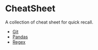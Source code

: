 # CheatSheet

A collection of cheat sheet for quick recall.

* [Git](./git.md)
* [Pandas](./pandas.md)
* [Regex](./regex.md)

